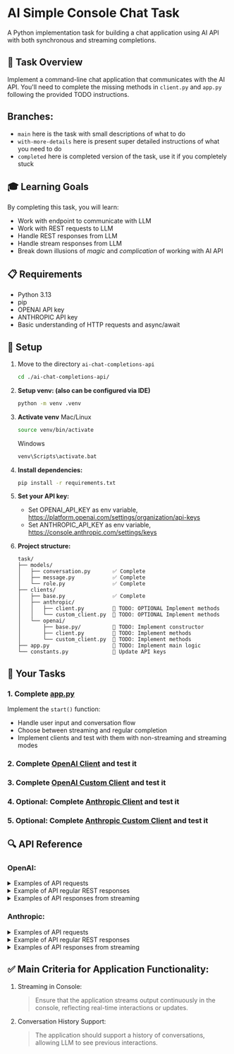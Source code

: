 # AI Simple Console Chat Task

A Python implementation task for building a chat application using AI API with both synchronous and streaming completions.

## 🎯 Task Overview

Implement a command-line chat application that communicates with the AI API. You'll need to complete the missing methods in `client.py` and `app.py` following the provided TODO instructions.

## Branches:
- `main` here is the task with small descriptions of what to do
- `with-more-details` here is present super detailed instructions of what you need to do
- `completed` here is completed version of the task, use it if you completely stuck

## 🎓 Learning Goals

By completing this task, you will learn:
- Work with endpoint to communicate with LLM
- Work with REST requests to LLM
- Handle REST responses from LLM
- Handle stream responses from LLM
- Break down illusions of *magic* and *complication* of working with AI API


## 📋 Requirements

- Python 3.13
- pip
- OPENAI API key
- ANTHROPIC API key
- Basic understanding of HTTP requests and async/await

## 🔧 Setup
1. Move to the directory `ai-chat-completions-api`
   ```bash
   cd ./ai-chat-completions-api/
   ```
2. **Setup venv: (also can be configured via IDE)**
   ```bash
   python -m venv .venv
   ```
3. **Activate venv**
   Mac/Linux
   ```bash
   source venv/bin/activate
   ```   
   Windows
   ```bash
   venv\Scripts\activate.bat
   ```
4. **Install dependencies:**
   ```bash
   pip install -r requirements.txt
   ```

4. **Set your API key:**
    - Set OPENAI_API_KEY as env variable, https://platform.openai.com/settings/organization/api-keys
    - Set ANTHROPIC_API_KEY as env variable, https://console.anthropic.com/settings/keys

5. **Project structure:**
   ```
   task/
   ├── models/
   │   ├── conversation.py       ✅ Complete
   │   ├── message.py            ✅ Complete  
   │   └── role.py               ✅ Complete
   ├── clients/              
   │   ├── base.py               ✅ Complete
   │   ├── anthropic/    
   │   │   ├── client.py         🚧 TODO: OPTIONAL Implement methods
   │   │   └── custom_client.py  🚧 TODO: OPTIONAL Implement methods
   │   └── openai/    
   │       ├── base.py/          🚧 TODO: Implement constructor
   │       ├── client.py         🚧 TODO: Implement methods
   │       └── custom_client.py  🚧 TODO: Implement methods
   ├── app.py                    🚧 TODO: Implement main logic
   └── constants.py              🚧 Update API keys
   ```

## 📝 Your Tasks

### 1. Complete [app.py](task/app.py)
Implement the `start()` function:

- Handle user input and conversation flow
- Choose between streaming and regular completion
- Implement clients and test with them with non-streaming and streaming modes

### 2. Complete [OpenAI Client](task/clients/openai/client.py) and test it
### 3. Complete [OpenAI Custom Client](task/clients/openai/custom_client.py) and test it
### 4. Optional: Complete [Anthropic Client](task/clients/anthropic/client.py) and test it
### 5. Optional: Complete [Anthropic Custom Client](task/clients/anthropic/custom_client.py) and test it


## 🔍 API Reference

### OpenAI:

<details> 
<summary>Examples of  API requests</summary>

**Only required fields in request body:**
```json
{
  "messages": [
    {
      "role": "system",
      "content": "You are a helpful assistant."
    },
    {
      "role": "user",
      "content": "What is the capital of France?"
    }
  ]
}
```

Full request:
```
POST https://api.openai.com/v1/chat/completions
Authorization: Bearer {YOUR_API_KEY}
Content-Type: application/json

{
  "model": "gpt-5",
  "messages": [
    {
      "role": "system",
      "content": "You are a helpful assistant."
    },
    {
      "role": "user",
      "content": "What is the capital of France?"
    }
  ],
  "stream": true
}
```

</details> 

<details> 
<summary>Example of API regular REST responses</summary>

```json
{
  "id": "chatcmpl-C4A56QmyOUaHa3OIP16xAWj2HI59x",
  "object": "chat.completion",
  "created": 1755108100,
  "model": "gpt-5-2025-08-07",
  "choices": [
    {
      "index": 0,
      "message": {
        "role": "assistant",
        "content": "Hi! How can I help you today?",
        "refusal": null,
        "annotations": []
      },
      "finish_reason": "stop"
    }
  ],
  "usage": {
    "prompt_tokens": 24,
    "completion_tokens": 82,
    "total_tokens": 106,
    "prompt_tokens_details": {
      "cached_tokens": 0,
      "audio_tokens": 0
    },
    "completion_tokens_details": {
      "reasoning_tokens": 64,
      "audio_tokens": 0,
      "accepted_prediction_tokens": 0,
      "rejected_prediction_tokens": 0
    }
  },
  "service_tier": "default",
  "system_fingerprint": null
}
```

</details> 


<details> 
<summary>Examples of  API responses from streaming</summary>

<b>Pay attention that it starts from 'data: ' (it has 6 chars and then content)</b>

```
data: {
  "id": "chatcmpl-C4A7ZT30FfXfWmUPW4n9nC4jY1Xbl",
  "object": "chat.completion.chunk",
  "created": 1755108253,
  "model": "gpt-5-2025-08-07",
  "service_tier": "default",
  "system_fingerprint": null,
  "choices": [
    {
      "index": 0,
      "delta": {
        "role": "assistant",
        "content": "",
        "refusal": null
      },
      "finish_reason": null
    }
  ],
  "obfuscation": "zjRx6ql"
}
```

```
data: {
  "id": "chatcmpl-C4A7ZT30FfXfWmUPW4n9nC4jY1Xbl",
  "object": "chat.completion.chunk",
  "created": 1755108253,
  "model": "gpt-5-2025-08-07",
  "service_tier": "default",
  "system_fingerprint": null,
  "choices": [
    {
      "index": 0,
      "delta": {
        "content": "Hi"
      },
      "finish_reason": null
    }
  ],
  "obfuscation": "5iKK3Ix"
}
```

```
data: {
  "id": "chatcmpl-C4A7ZT30FfXfWmUPW4n9nC4jY1Xbl",
  "object": "chat.completion.chunk",
  "created": 1755108253,
  "model": "gpt-5-2025-08-07",
  "service_tier": "default",
  "system_fingerprint": null,
  "choices": [
    {
      "index": 0,
      "delta": {
        "content": "!"
      },
      "finish_reason": null
    }
  ],
  "obfuscation": "6RYfHQT2"
}
```

```
data: {
  "id": "chatcmpl-C4A7ZT30FfXfWmUPW4n9nC4jY1Xbl",
  "object": "chat.completion.chunk",
  "created": 1755108253,
  "model": "gpt-5-2025-08-07",
  "service_tier": "default",
  "system_fingerprint": null,
  "choices": [
    {
      "index": 0,
      "delta": {},
      "finish_reason": "stop"
    }
  ],
  "obfuscation": "qfd"
}
```

When streaming is finished it returns `[DONE]`
```
data: [DONE]
```
</details> 

### Anthropic:

<details> 
<summary>Examples of API requests</summary>

**Only required fields in request body:**

```json
{
  "model": "claude-sonnet-4-20250514",
  "max_tokens": 1024,
  "messages": [
    {
      "role": "user",
      "content": "Hello, world"
    }
  ]
}
```

Full request:
```
POST https://api.anthropic.com/v1/messages
x-api-key: {YOUR_API_KEY}
anthropic-version: 2023-06-01
Content-Type: application/json

{
    "model": "claude-sonnet-4-20250514",
    "system": "This is a SYSTEM prompt",
    "max_tokens": 1024,
    "messages": [
        {"role": "user", "content": "Hello, world"}
    ]
}
```
</details> 

<details> 
<summary>Example of API regular REST responses</summary>

```json
{
  "id": "msg_01LZe5JV2gug5qHHubqE7s2A",
  "type": "message",
  "role": "assistant",
  "model": "claude-sonnet-4-20250514",
  "content": [
    {
      "type": "text",
      "text": "Hello! How can I help you today?"
    }
  ],
  "stop_reason": "end_turn",
  "stop_sequence": null,
  "usage": {
    "input_tokens": 21,
    "cache_creation_input_tokens": 0,
    "cache_read_input_tokens": 0,
    "output_tokens": 12,
    "service_tier": "standard"
  }
}
```

</details> 

<details> 
<summary>Examples of API responses from streaming</summary>

<b>Pay attention that it starts from 'data: ' (it has 6 chars and then content)</b>

```
data: {
  "type": "message_start",
  "message": {
    "id": "msg_01VoDNeSvgTZ9us7PbpUSCZn",
    "type": "message",
    "role": "assistant",
    "model": "claude-sonnet-4-20250514",
    "content": [],
    "stop_reason": null,
    "stop_sequence": null,
    "usage": {
      "input_tokens": 21,
      "cache_creation_input_tokens": 0,
      "cache_read_input_tokens": 0,
      "output_tokens": 8,
      "service_tier": "standard"
    }
  }
}
```

```
data: {
  "type": "content_block_start",
  "index": 0,
  "content_block": {
    "type": "text",
    "text": ""
  }
}
```

```
data: {
  "type": "ping"
}
```

```
data: {
  "type": "content_block_delta",
  "index": 0,
  "delta": {
    "type": "text_delta",
    "text": "Hello! How can I help you today"
  }
}
```

```
data: {
  "type": "content_block_delta",
  "index": 0,
  "delta": {
    "type": "text_delta",
    "text": "?"
  }
}
```

```
data: {
  "type": "content_block_stop",
  "index": 0
}
```

```
data: {
  "type": "message_delta",
  "delta": {
    "stop_reason": "end_turn",
    "stop_sequence": null
  },
  "usage": {
    "output_tokens": 12
  }
}
```

When streaming is finished it returns json with type `message_stop`
```
data: {
  "type": "message_stop"
}
```
</details> 

## ✅ Main Criteria for Application Functionality:

1. Streaming in Console:
   > Ensure that the application streams output continuously in the console, reflecting real-time interactions or updates.

2. Conversation History Support:
   > The application should support a history of conversations, allowing LLM to see previous interactions.
   